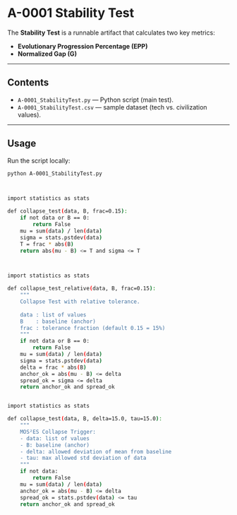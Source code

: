 # A-0001 Stability Test

The **Stability Test** is a runnable artifact that calculates two key metrics:  
- **Evolutionary Progression Percentage (EPP)**  
- **Normalized Gap (G)**  

---

## Contents
- `A-0001_StabilityTest.py` — Python script (main test).  
- `A-0001_StabilityTest.csv` — sample dataset (tech vs. civilization values).  

---

## Usage
Run the script locally:

```bash
python A-0001_StabilityTest.py



import statistics as stats

def collapse_test(data, B, frac=0.15):
    if not data or B == 0:
        return False
    mu = sum(data) / len(data)
    sigma = stats.pstdev(data)
    T = frac * abs(B)
    return abs(mu - B) <= T and sigma <= T



import statistics as stats

def collapse_test_relative(data, B, frac=0.15):
    """
    Collapse Test with relative tolerance.
    
    data : list of values
    B    : baseline (anchor)
    frac : tolerance fraction (default 0.15 = 15%)
    """
    if not data or B == 0:
        return False
    mu = sum(data) / len(data)
    sigma = stats.pstdev(data)
    delta = frac * abs(B)
    anchor_ok = abs(mu - B) <= delta
    spread_ok = sigma <= delta
    return anchor_ok and spread_ok


import statistics as stats

def collapse_test(data, B, delta=15.0, tau=15.0):
    """
    MOS²ES Collapse Trigger:
    - data: list of values
    - B: baseline (anchor)
    - delta: allowed deviation of mean from baseline
    - tau: max allowed std deviation of data
    """
    if not data:
        return False
    mu = sum(data) / len(data)
    anchor_ok = abs(mu - B) <= delta
    spread_ok = stats.pstdev(data) <= tau
    return anchor_ok and spread_ok
